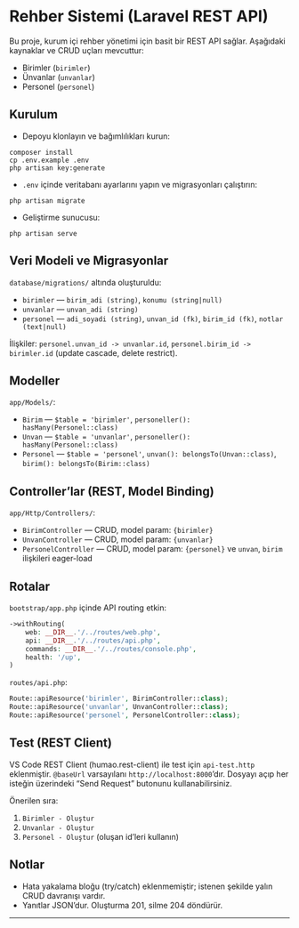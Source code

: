 # Rehber Sistemi (Laravel REST API)

Bu proje, kurum içi rehber yönetimi için basit bir REST API sağlar. Aşağıdaki kaynaklar ve CRUD uçları mevcuttur:

- Birimler (`birimler`)
- Ünvanlar (`unvanlar`)
- Personel (`personel`)

## Kurulum

- Depoyu klonlayın ve bağımlılıkları kurun:
```
composer install
cp .env.example .env
php artisan key:generate
```

- `.env` içinde veritabanı ayarlarını yapın ve migrasyonları çalıştırın:
```
php artisan migrate
```

- Geliştirme sunucusu:
```
php artisan serve
```

## Veri Modeli ve Migrasyonlar

`database/migrations/` altında oluşturuldu:

- `birimler` — `birim_adi (string)`, `konumu (string|null)`
- `unvanlar` — `unvan_adi (string)`
- `personel` — `adi_soyadi (string)`, `unvan_id (fk)`, `birim_id (fk)`, `notlar (text|null)`

İlişkiler: `personel.unvan_id -> unvanlar.id`, `personel.birim_id -> birimler.id` (update cascade, delete restrict).

## Modeller

`app/Models/`:

- `Birim` — `$table = 'birimler'`, `personeller(): hasMany(Personel::class)`
- `Unvan` — `$table = 'unvanlar'`, `personeller(): hasMany(Personel::class)`
- `Personel` — `$table = 'personel'`, `unvan(): belongsTo(Unvan::class)`, `birim(): belongsTo(Birim::class)`

## Controller’lar (REST, Model Binding)

`app/Http/Controllers/`:

- `BirimController` — CRUD, model param: `{birimler}`
- `UnvanController` — CRUD, model param: `{unvanlar}`
- `PersonelController` — CRUD, model param: `{personel}` ve `unvan`, `birim` ilişkileri eager-load

## Rotalar

`bootstrap/app.php` içinde API routing etkin:

```php
->withRouting(
    web: __DIR__.'/../routes/web.php',
    api: __DIR__.'/../routes/api.php',
    commands: __DIR__.'/../routes/console.php',
    health: '/up',
)
```

`routes/api.php`:

```php
Route::apiResource('birimler', BirimController::class);
Route::apiResource('unvanlar', UnvanController::class);
Route::apiResource('personel', PersonelController::class);
```

## Test (REST Client)

VS Code REST Client (humao.rest-client) ile test için `api-test.http` eklenmiştir. `@baseUrl` varsayılanı `http://localhost:8000`’dır. Dosyayı açıp her isteğin üzerindeki “Send Request” butonunu kullanabilirsiniz.

Önerilen sıra:

1. `Birimler - Oluştur`
2. `Unvanlar - Oluştur`
3. `Personel - Oluştur` (oluşan id’leri kullanın)

## Notlar

- Hata yakalama bloğu (try/catch) eklenmemiştir; istenen şekilde yalın CRUD davranışı vardır.
- Yanıtlar JSON’dur. Oluşturma 201, silme 204 döndürür.

---

